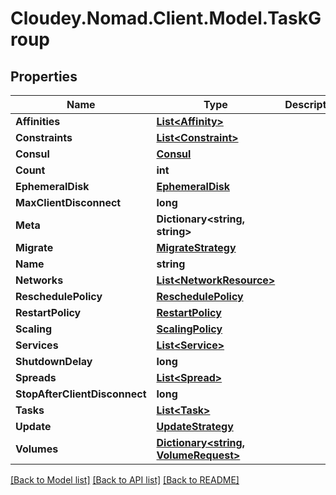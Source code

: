 # Cloudey.Nomad.Client.Model.TaskGroup

## Properties

Name | Type | Description | Notes
------------ | ------------- | ------------- | -------------
**Affinities** | [**List&lt;Affinity&gt;**](Affinity.md) |  | [optional] 
**Constraints** | [**List&lt;Constraint&gt;**](Constraint.md) |  | [optional] 
**Consul** | [**Consul**](Consul.md) |  | [optional] 
**Count** | **int** |  | [optional] 
**EphemeralDisk** | [**EphemeralDisk**](EphemeralDisk.md) |  | [optional] 
**MaxClientDisconnect** | **long** |  | [optional] 
**Meta** | **Dictionary&lt;string, string&gt;** |  | [optional] 
**Migrate** | [**MigrateStrategy**](MigrateStrategy.md) |  | [optional] 
**Name** | **string** |  | [optional] 
**Networks** | [**List&lt;NetworkResource&gt;**](NetworkResource.md) |  | [optional] 
**ReschedulePolicy** | [**ReschedulePolicy**](ReschedulePolicy.md) |  | [optional] 
**RestartPolicy** | [**RestartPolicy**](RestartPolicy.md) |  | [optional] 
**Scaling** | [**ScalingPolicy**](ScalingPolicy.md) |  | [optional] 
**Services** | [**List&lt;Service&gt;**](Service.md) |  | [optional] 
**ShutdownDelay** | **long** |  | [optional] 
**Spreads** | [**List&lt;Spread&gt;**](Spread.md) |  | [optional] 
**StopAfterClientDisconnect** | **long** |  | [optional] 
**Tasks** | [**List&lt;Task&gt;**](Task.md) |  | [optional] 
**Update** | [**UpdateStrategy**](UpdateStrategy.md) |  | [optional] 
**Volumes** | [**Dictionary&lt;string, VolumeRequest&gt;**](VolumeRequest.md) |  | [optional] 

[[Back to Model list]](../README.md#documentation-for-models) [[Back to API list]](../README.md#documentation-for-api-endpoints) [[Back to README]](../README.md)

